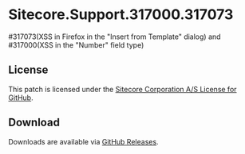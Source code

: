 # Sitecore.Support.317000.317073
#317073(XSS in Firefox in the &quot;Insert from Template&quot; dialog) and #317000(XSS in the &quot;Number&quot; field type)

## License  
This patch is licensed under the [Sitecore Corporation A/S License for GitHub](https://github.com/sitecoresupport/Sitecore.Support.317000.317073/blob/master/LICENSE).  

## Download  
Downloads are available via [GitHub Releases](https://github.com/sitecoresupport/Sitecore.Support.317000.317073/releases).  
